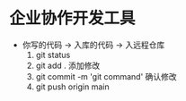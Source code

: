 # 企业协作开发工具

- 你写的代码 -> 入库的代码 -> 入远程仓库 
    1. git status   
    2. git add .  添加修改
    3. git commit -m 'git command'  确认修改
    4. git push origin main 




